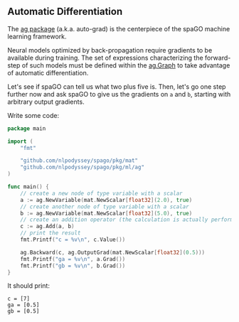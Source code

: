 ## Automatic Differentiation

The [ag package](https://github.com/nlpodyssey/spago/tree/main/pkg/ml/ag) (a.k.a. auto-grad) is the centerpiece of the
spaGO machine learning framework.

Neural models optimized by back-propagation require gradients to be available during training. The set of expressions
characterizing the forward-step of such models must be defined within
the [ag.Graph](https://github.com/nlpodyssey/spago/blob/main/pkg/ml/ag/graph.go) to take advantage of automatic
differentiation.

Let's see if spaGO can tell us what two plus five is. Then, let's go one step further now and ask spaGO to give us the
gradients on `a` and `b`, starting with arbitrary output gradients.

Write some code:

```go
package main

import (
	"fmt"

	"github.com/nlpodyssey/spago/pkg/mat"
	"github.com/nlpodyssey/spago/pkg/ml/ag"
)

func main() {
	// create a new node of type variable with a scalar
	a := ag.NewVariable(mat.NewScalar[float32](2.0), true)
	// create another node of type variable with a scalar
	b := ag.NewVariable(mat.NewScalar[float32](5.0), true)
	// create an addition operator (the calculation is actually performed here)
	c := ag.Add(a, b)
	// print the result
	fmt.Printf("c = %v\n", c.Value())

	ag.Backward(c, ag.OutputGrad(mat.NewScalar[float32](0.5)))
	fmt.Printf("ga = %v\n", a.Grad())
	fmt.Printf("gb = %v\n", b.Grad())
}
```

It should print:

```console
c = [7]
ga = [0.5]
gb = [0.5]
```

